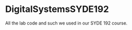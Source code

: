 DigitalSystemsSYDE192
=====================

All the lab code and such we used in our SYDE 192 course.
